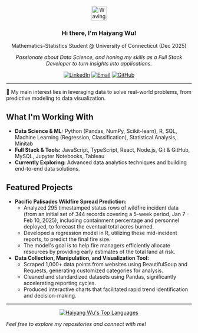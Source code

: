 <div align="center">
  <img src="https://raw.githubusercontent.com/haiyang5535/haiyang5535/main/wave.gif" width="40px" alt="Waving hand">
  <h3>Hi there, I'm Haiyang Wu!</h3>
  <p>Mathematics-Statistics Student @ University of Connecticut (Dec 2025)</p>
  <p><em>Passionate about Data Science, and honing my skills as a Full Stack Developer to turn insights into applications.</em></p>


  <p>
    <a href="https://www.linkedin.com/in/haiyang-wu" target="_blank"><img src="https://img.shields.io/badge/LinkedIn-0077B5?style=for-the-badge&logo=linkedin&logoColor=white" alt="LinkedIn"></a>
    <a href="mailto:guda5535@gmail.com"><img src="https://img.shields.io/badge/Email-D14836?style=for-the-badge&logo=gmail&logoColor=white" alt="Email"></a>
    <a href="https://github.com/haiyang5535" target="_blank"><img src="https://img.shields.io/badge/GitHub-181717?style=for-the-badge&logo=github&logoColor=white" alt="GitHub"></a>
  </p>
</div>

---

🔬 My main interest lies in leveraging data to solve real-world problems, from predictive modeling to data visualization.

## What I'm Working With

* **Data Science & ML:** Python (Pandas, NumPy, Scikit-learn), R, SQL, Machine Learning (Regression, Classification), Statistical Analysis, Minitab
* **Full Stack & Tools:** JavaScript, TypeScript, React, Node.js, Git & GitHub, MySQL, Jupyter Notebooks, Tableau
* **Currently Exploring:** Advanced data analytics techniques and building end-to-end data solutions.

## Featured Projects

* **Pacific Palisades Wildfire Spread Prediction:**
    * Analyzed 295 timestamped status rows of wildfire incident data (from an initial set of 344 records covering a 5-week period, Jan 7 - Feb 10, 2025), including containment percentage and personnel deployed, to forecast the eventual total acres burned.
    * Developed a regression model in R, utilizing these mid-incident reports, to predict the final fire size.
    * The model's goal is to help fire managers efficiently allocate resources by providing early estimates of the total land at risk.
* **Data Collection, Manipulation, and Visualization Tool:**
    * Scraped 1,000+ data points from websites using BeautifulSoup and Requests, generating customized categories for analysis.
    * Cleaned and standardized datasets using Pandas, significantly accelerating reporting cycles.
    * Produced interactive charts that facilitated rapid trend identification and decision-making.

---

<p align="center">
  <a href="https://github.com/anuraghazra/github-readme-stats">
    <img src="https://github-readme-stats.vercel.app/api/top-langs/?username=haiyang5535&layout=compact&theme=react&hide_border=true&langs_count=8" alt="Haiyang Wu's Top Languages">
  </a>
</p>

*Feel free to explore my repositories and connect with me!*
